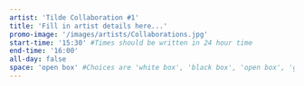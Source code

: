 ```yaml
---
artist: 'Tilde Collaboration #1'
title: 'Fill in artist details here...'
promo-image: '/images/artists/Collaborations.jpg'
start-time: '15:30' #Times should be written in 24 hour time
end-time: '16:00'
all-day: false
space: 'open box' #Choices are 'white box', 'black box', 'open box', 'grounds'
---
```

<!-- Description -->

<!-- Bio -->
